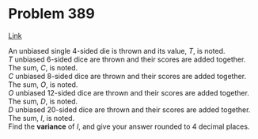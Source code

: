# Problem 389

[Link](https://projecteuler.net/problem=389)

An unbiased single $4$-sided die is thrown and its value, $T$, is noted.  
$T$ unbiased $6$-sided dice are thrown and their scores are added together. The sum, $C$, is noted.  
$C$ unbiased $8$-sided dice are thrown and their scores are added together. The sum, $O$, is noted.  
$O$ unbiased $12$-sided dice are thrown and their scores are added together. The sum, $D$, is noted.  
$D$ unbiased $20$-sided dice are thrown and their scores are added together. The sum, $I$, is noted.  
Find the **variance** of $I$, and give your answer rounded to $4$ decimal places.